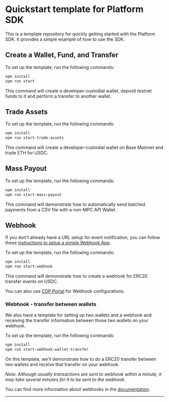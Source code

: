 # Quickstart template for Platform SDK

This is a template repository for quickly getting started with the Platform SDK. It provides a simple example of how to use the SDK.

## Create a Wallet, Fund, and Transfer

To set up the template, run the following commands:

```bash
npm install
npm run start
```

This command will create a developer-custodial wallet, deposit testnet funds to it and perform a transfer to another wallet.

## Trade Assets

To set up the template, run the following commands:

```bash
npm install
npm run start-trade-assets
```

This command will create a developer-custodial wallet on Base Mainnet and trade ETH for USDC.

## Mass Payout

To set up the template, run the following commands:

```bash
npm install
npm run start-mass-payout
```

This command will demonstrate how to automatically send batched payments from a CSV file with a non-MPC API Wallet.

## Webhook

If you don't already have a URL setup for event notification,
you can follow these [instructions to setup a simple Webhook App](./webhook/README.md).

To set up the template, run the following commands:

```bash
npm install
npm run start-webhook
```

This command will demonstrate how to create a webhook for ERC20 transfer events on USDC.

You can also use [CDP Portal](https://portal.cdp.coinbase.com/products/webhooks) for Webhook configurations.

### Webhook - transfer between wallets

We also have a template for setting up two wallets and a webhook and receiving the transfer information between those two wallets on your webhook.

To set up the template, run the following commands:

```bash
npm install
npm run start-webhook-wallet-transfer
```

On this template, we'll demonstrate how to do a ERC20 transfer between two wallets and receive that transfer on your webhook.

_Note: Although usually transactions are sent to webhook within a minute, it may take several minutes for it to be sent to the webhook._

You can find more information about webhooks in the [documentation](https://docs.cdp.coinbase.com/onchain-data/docs/webhooks).

_____________________
